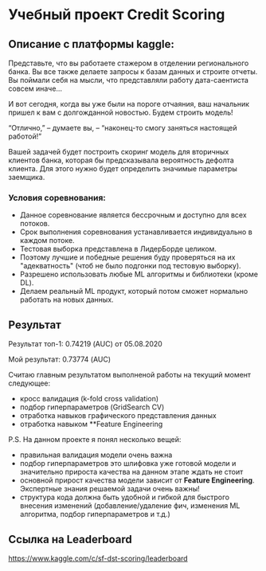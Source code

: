 # Учебный проект Credit Scoring

## Описание с платформы kaggle:

Представьте, что вы работаете стажером в отделении регионального банка. 
Вы все также делаете запросы к базам данных и строите отчеты. 
Вы поймали себя на мысли, что представляли работу дата-саентиста совсем иначе…

И вот сегодня, когда вы уже были на пороге отчаяния, ваш начальник пришел к вам с долгожданной новостью. Будем строить модель!

“Отлично,” – думаете вы, – “наконец-то смогу заняться настоящей работой!”

Вашей задачей будет построить скоринг модель для вторичных клиентов банка, которая бы предсказывала вероятность дефолта клиента. Для этого нужно будет определить значимые параметры заемщика.

### Условия соревнования:
- Данное соревнование является бессрочным и доступно для всех потоков.
- Срок выполнения соревнования устанавливается индивидуально в каждом потоке.
- Тестовая выборка представлена в ЛидерБорде целиком.
- Поэтому лучшие и победные решения буду проверяться на их "адекватность" (чтоб не было подгонки под тестовую выборку).
- Разрешено использовать любые ML алгоритмы и библиотеки (кроме DL).
- Делаем реальный ML продукт, который потом сможет нормально работать на новых данных.

## Результат
Результат топ-1: 0.74219 (AUC) от 05.08.2020

Мой результат:   0.73774 (AUC)

Считаю главным результатом выполненой работы на текущий момент следующее:
- кросс валидация (k-fold cross validation)
- подбор гиперпараметров (GridSearch CV)
- отработка навыков графического представления данных
- отработка навыком **Feature Engineering

P.S. На данном проекте я понял несколько вещей:
- правильная валидация модели очень важна
- подбор гиперпараметров это шлифовка уже готовой модели и значительно прироста качества на данном этапе
ждать не стоит
- основной прирост качества модели зависит от **Feature Engineering**. Экспертные знания решаемой задачи очень важны!
- структура кода должна быть удобной и гибкой для быстрого внесения изменений (добавление/удаление фич, изменения ML алгоритма, подбор гиперпараметров и т.д.)
## Ссылка на Leaderboard
https://www.kaggle.com/c/sf-dst-scoring/leaderboard
